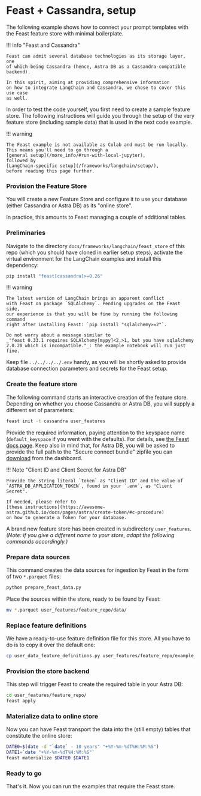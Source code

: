 # Feast + Cassandra, setup

The following example shows how to connect your prompt templates
with the Feast feature store with minimal boilerplate.

!!! info "Feast and Cassandra"

    Feast can admit several database technologies as its storage layer, one
    of which being Cassandra (hence, Astra DB as a Cassandra-compatible backend).

    In this spirit, aiming at providing comprehensive information
    on how to integrate LangChain and Cassandra, we chose to cover this use case
    as well.

In order to test the code yourself, you first need to create a sample
feature store. The following instructions will guide you through the
setup of the very feature store (including sample data) that is used
in the next code example.

!!! warning

    The Feast example is not available as Colab and must be run locally.
    This means you'll need to go through a
    [general setup](/more_info/#run-with-local-jupyter),
    followed by
    [LangChain-specific setup](/frameworks/langchain/setup/),
    before reading this page further.

### Provision the Feature Store

You will create a new Feature Store and configure it to use
your database (either Cassandra or Astra DB) as its "online store".

In practice, this amounts to Feast managing a couple of additional tables.

### Preliminaries

Navigate to the directory `docs/frameworks/langchain/feast_store` of this
repo (which you should have cloned in earlier setup steps),
activate the virtual environment for the LangChain examples
and install this dependency:

```bash
pip install "feast[cassandra]>=0.26"
```

!!! warning

    The latest version of LangChain brings an apparent conflict
    with Feast on package `SQLAlchemy`. Pending upgrades on the Feast side,
    our experience is that you will be fine by running the following command
    right after installing Feast: `pip install "sqlalchemy>=2"`.

    Do not worry about a message similar to
    _"feast 0.33.1 requires SQLAlchemy[mypy]<2,>1, but you have sqlalchemy 2.0.20 which is incompatible."_: the example notebook will run just fine.

Keep file `../../../../.env` handy, as you will be shortly asked to provide
database connection parameters and secrets for the Feast setup.

### Create the feature store

The following command starts an interactive creation
of the feature store. Depending on whether you choose Cassandra or Astra DB,
you will supply a different set of parameters:

```bash
feast init -t cassandra user_features
```

Provide the required information, paying attention to the
keyspace name (`default_keyspace` if you went with the defaults).
For details, see
[the Feast docs page](https://docs.feast.dev/reference/online-stores/cassandra#getting-started).
Keep also in mind that, for Astra DB, you will be asked to provide
the full path to the "Secure connect bundle" zipfile you can
[download](https://awesome-astra.github.io/docs/pages/astra/download-scb/#c-procedure)
from the dashboard.

!!! Note "Client ID and Client Secret for Astra DB"

    Provide the string literal `token` as "Client ID" and the value of
    `ASTRA_DB_APPLICATION_TOKEN`, found in your `.env`, as "Client Secret".

    If needed, please refer to
    [these instructions](https://awesome-astra.github.io/docs/pages/astra/create-token/#c-procedure)
    on how to generate a Token for your database.

A brand new feature store has been created in subdirectory `user_features`.
_(Note: if you give a different name to your store,_
_adapt the following commands accordingly.)_

### Prepare data sources

This command creates the data sources for ingestion by Feast
in the form of two `*.parquet` files:

```bash
python prepare_feast_data.py
```

Place the sources within the store, ready to be found by Feast:

```bash
mv *.parquet user_features/feature_repo/data/
```

### Replace feature definitions

We have a ready-to-use feature definition file for this store.
All you have to do is to copy it over the default one:

```bash
cp user_data_feature_definitions.py user_features/feature_repo/example_repo.py
```

### Provision the store backend

This step will trigger Feast to create the required table in your Astra DB:

```bash
cd user_features/feature_repo/
feast apply
```

### Materialize data to online store

Now you can have Feast transport the data into the (still empty) tables that
constitute the online store:

```bash
DATE0=$(date -d "`date` - 10 years" "+%Y-%m-%dT%H:%M:%S")
DATE1=`date "+%Y-%m-%dT%H:%M:%S"`
feast materialize $DATE0 $DATE1
```

### Ready to go

That's it. Now you can run the examples that require the Feast store.
